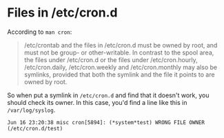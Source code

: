 # Files in /etc/cron.d

According to `man cron`:

> /etc/crontab and the files in /etc/cron.d must be owned by root, and must not be group- or other-writable. In contrast to the spool area, the files under /etc/cron.d or the files under /etc/cron.hourly, /etc/cron.daily, /etc/cron.weekly and /etc/cron.monthly may also be symlinks, provided that both the symlink and the file it points to are owned by root.

So when put a symlink in `/etc/cron.d` and find that it doesn't work, you should check its owner. In this case, you'd find a line like this in `/var/log/syslog`.

    Jun 16 23:20:38 misc cron[5894]: (*system*test) WRONG FILE OWNER (/etc/cron.d/test)
